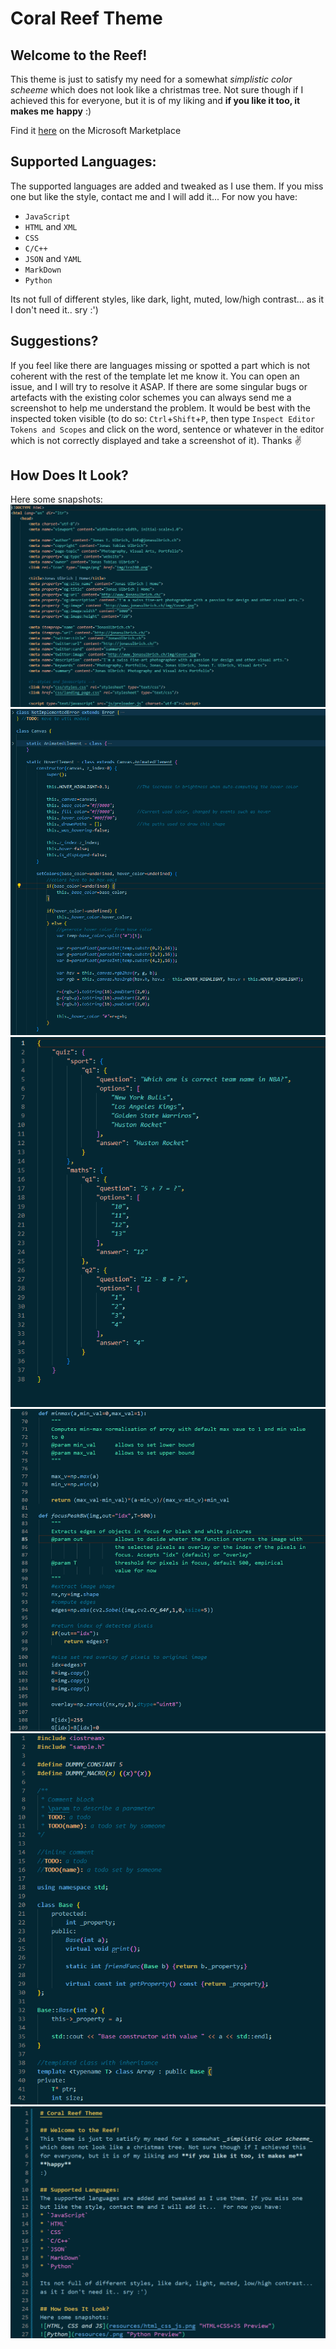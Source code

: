 # Coral Reef Theme

## Welcome to the Reef! 
This theme is just to satisfy my need for a somewhat _simplistic color scheeme_ 
which does not look like a christmas tree. Not sure though if I achieved this 
for everyone, but it is of my liking and **if you like it too, it makes me** 
**happy**
:)

Find it [here](https://marketplace.visualstudio.com/items?itemName=ThePelican.coral-reef-theme) on the Microsoft Marketplace
## Supported Languages:
The supported languages are added and tweaked as I use them. If you miss one 
but like the style, contact me and I will add it...  For now you have:
* `JavaScript`
* `HTML` and `XML`
* `CSS`
* `C/C++`
* `JSON` and `YAML`
* `MarkDown`
* `Python`

Its not full of different styles, like dark, light, muted, low/high contrast... 
as it I don't need it.. sry :')

## Suggestions?
If you feel like there are languages missing or spotted a part which is not 
coherent with the rest of the template let me know it. You can open an issue, 
and I will try to resolve it ASAP. If there are some singular bugs or artefacts 
with the existing color schemes you can always send me a screenshot to help me 
understand the problem. It would be best with the inspected token visible (to 
do so: `Ctrl`+`Shift`+`P`, then type `Inspect Editor Tokens and Scopes` and 
click on the word, sentence or whatever in the editor which is not correctly 
displayed and take a screenshot of it). Thanks :v:

## How Does It Look?
Here some snapshots:
![HTML, CSS and JS](resources/html.png "HTML+CSS+JS Preview")
![JS](resources/js.png "JS Preview")
![JSON](resources/json.png "JSON Preview")
![Python](resources/py.png "Python Preview")
![C/C++](resources/cpp.png "C/C++ Preview")
![Markdown](resources/md.png "Markdown Preview")
